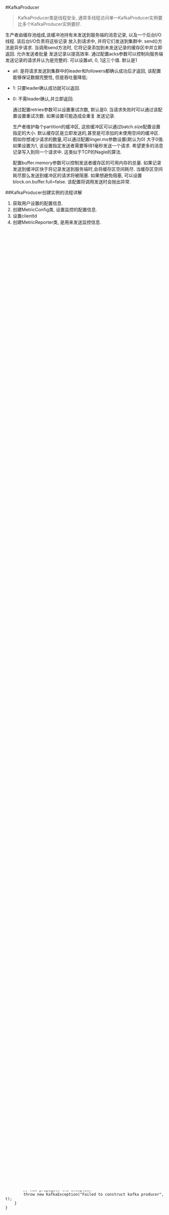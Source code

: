 #KafkaProducer
> KafkaProducer类是线程安全, 通常多线程访问单一KafkaProducer实例要比多个KafkaProducer实例要好.

生产者由缓存池组成,该缓冲池持有未发送到服务端的消息记录, 以及一个后台I/O线程. 该后台I/O负责将这些记录
放入到请求中, 并将它们发送到集群中.
    send()方法是异步请求. 当调用send方法时, 它将记录添加到未发送记录的缓存区中并立即返回. 允许发送者批量
发送记录以提高效率.
    通过配置acks参数可以控制向服务端发送记录的请求并认为是完整的. 可以设置all, 0, 1这三个值. 默认是1

* all: 是将请求发送到集群中的leader和followers都确认成功后才返回, 该配置能够保证数据完整性, 但是吞吐量降低; 
* 1: 只要leader确认成功就可以返回.
* 0: 不需leader确认,并立即返回.

    通过配置retries参数可以设置重试次数, 默认是0. 当请求失败时可以通过该配置设置重试次数. 如果设置可能造成会重复
发送记录.

    生产者维护每个partition的缓冲区, 这些缓冲区可以通过batch.size配置设置指定的大小.
    默认缓存区是立即发送的,甚至是可添加的未使用空间的缓冲区. 假如你想减少请求的数量,可以通过配置linger.ms参数设置(默认为0)
大于0值. 如果设置为1, 该设置指定发送者需要等待1毫秒发送一个请求. 希望更多的消息记录写入到同一个请求中. 这类似于TCP的Nagle的算法.

    配置buffer.memory参数可以控制发送者缓存区的可用内存的总量. 如果记录发送到缓冲区快于将记录发送到服务端时,会将缓存区空间耗尽.
当缓存区空间耗尽那么发送到缓冲区的请求将被阻塞. 如果想避免阻塞, 可以设置block.on.buffer.full=false. 该配置将调用发送时会抛出异常.

##KafkaProducer创建实例的流程详解

1. 获取用户设置的配置信息.
2. 创建MetricConfig类, 设置监控的配置信息.
3. 设置clientId
4. 创建MetricReporter类, 是用来发送监控信息.
5. 创建Metrics类, 监控各项数据.
6. 创建Partitioner类, 默认是DefaultPartitioner实现类. 功能是将记录分配到各partition中.
7. 创建Metadata类, 获取一些元数据信息, 比如topics, 每个topic下的partitions以及nodes等等.
8. 创建RecordAccumulator类, 功能是将每条记录发送到缓冲区中.
9. 创建NetworkClient类, 主要是建立socket连接,发送等操作. 采用nio
10. 创建Sender类, 该类负责发送数据到服务端.
11. 创建KafkaThread类, 该类是一个后台I/O线程, 主要是用发送记录到服务端.
12. 注册MBean


   private KafkaProducer(ProducerConfig config, Serializer<K> keySerializer, Serializer<V> valueSerializer) {
        try {
            log.trace("Starting the Kafka producer");
            //获取用户设置的配置信息.
            Map<String, Object> userProvidedConfigs = config.originals();
            this.producerConfig = config;
            //创建系统当前时间,时间戳
            this.time = new SystemTime();
            //创建Metric配置,包括时间窗口, 事件窗口, Quota(指标), samples.  默认(timeWindowMs = 30000, samples = 2) 
            MetricConfig metricConfig = new MetricConfig().samples(config.getInt(ProducerConfig.METRICS_NUM_SAMPLES_CONFIG))
                    .timeWindow(config.getLong(ProducerConfig.METRICS_SAMPLE_WINDOW_MS_CONFIG),
                            TimeUnit.MILLISECONDS);
            //从config 获取clientId, 如果没有配置,则是 producer-1...                
            clientId = config.getString(ProducerConfig.CLIENT_ID_CONFIG);
            if (clientId.length() <= 0)
                clientId = "producer-" + PRODUCER_CLIENT_ID_SEQUENCE.getAndIncrement();
            //创建MetricsReporter list
            List<MetricsReporter> reporters = config.getConfiguredInstances(ProducerConfig.METRIC_REPORTER_CLASSES_CONFIG,
                    MetricsReporter.class);
            //创建JmxReporter,并放入list中
            reporters.add(new JmxReporter(JMX_PREFIX));
            //创建Metrics
            this.metrics = new Metrics(metricConfig, reporters, time);
            //创建Partioner实现类, 主要生成partiton的策略算法
            this.partitioner = config.getConfiguredInstance(ProducerConfig.PARTITIONER_CLASS_CONFIG, Partitioner.class);
            //获取topic的partition信息(也是获取metadata数据)的重试间隔时间
            long retryBackoffMs = config.getLong(ProducerConfig.RETRY_BACKOFF_MS_CONFIG);
            //创建Metadata 参数是 retryBackoffMs = 100ms, metadataExpireMs = 5min. 
            this.metadata = new Metadata(retryBackoffMs, config.getLong(ProducerConfig.METADATA_MAX_AGE_CONFIG));
            //设置每次请求的字节大小 默认是1m 1*1024*1024
            this.maxRequestSize = config.getInt(ProducerConfig.MAX_REQUEST_SIZE_CONFIG);
            // 设置内存缓冲字节大小 默认是 32m  32*1024*1024
            this.totalMemorySize = config.getLong(ProducerConfig.BUFFER_MEMORY_CONFIG);
            // 设置压缩类型
            this.compressionType = CompressionType.forName(config.getString(ProducerConfig.COMPRESSION_TYPE_CONFIG));
            /* check for user defined settings.
             * If the BLOCK_ON_BUFFER_FULL is set to true,we do not honor METADATA_FETCH_TIMEOUT_CONFIG.
             * This should be removed with release 0.9 when the deprecated configs are removed.
             */
             // 检查用户设置的配置, BLOCK_ON_BUFFER_FULL 點认为false , 0.9版本已删除.
            if (userProvidedConfigs.containsKey(ProducerConfig.BLOCK_ON_BUFFER_FULL_CONFIG)) {
                log.warn(ProducerConfig.BLOCK_ON_BUFFER_FULL_CONFIG + " config is deprecated and will be removed soon. " +
                        "Please use " + ProducerConfig.MAX_BLOCK_MS_CONFIG);
                boolean blockOnBufferFull = config.getBoolean(ProducerConfig.BLOCK_ON_BUFFER_FULL_CONFIG);
                if (blockOnBufferFull) {
                    this.maxBlockTimeMs = Long.MAX_VALUE;
                } else if (userProvidedConfigs.containsKey(ProducerConfig.METADATA_FETCH_TIMEOUT_CONFIG)) {
                    log.warn(ProducerConfig.METADATA_FETCH_TIMEOUT_CONFIG + " config is deprecated and will be removed soon. " +
                            "Please use " + ProducerConfig.MAX_BLOCK_MS_CONFIG);
                    this.maxBlockTimeMs = config.getLong(ProducerConfig.METADATA_FETCH_TIMEOUT_CONFIG);
                } else {
                    this.maxBlockTimeMs = config.getLong(ProducerConfig.MAX_BLOCK_MS_CONFIG);
                }
                // 用户是否设置METADATA_FETCH_TIMEOUT_CONFIG , 0.9已删除
            } else if (userProvidedConfigs.containsKey(ProducerConfig.METADATA_FETCH_TIMEOUT_CONFIG)) {
                log.warn(ProducerConfig.METADATA_FETCH_TIMEOUT_CONFIG + " config is deprecated and will be removed soon. " +
                        "Please use " + ProducerConfig.MAX_BLOCK_MS_CONFIG);
                this.maxBlockTimeMs = config.getLong(ProducerConfig.METADATA_FETCH_TIMEOUT_CONFIG);
            } else {
                //配置 当send(), partitionFor()方法或者获取metadata数据的超时时间
                this.maxBlockTimeMs = config.getLong(ProducerConfig.MAX_BLOCK_MS_CONFIG);
            }

            /* check for user defined settings.
             * If the TIME_OUT config is set use that for request timeout.
             * This should be removed with release 0.9
             */
             // 用户是否配置TIMEOUT_CONFIG ,0.9已删除
            if (userProvidedConfigs.containsKey(ProducerConfig.TIMEOUT_CONFIG)) {
                log.warn(ProducerConfig.TIMEOUT_CONFIG + " config is deprecated and will be removed soon. Please use " +
                        ProducerConfig.REQUEST_TIMEOUT_MS_CONFIG);
                this.requestTimeoutMs = config.getInt(ProducerConfig.TIMEOUT_CONFIG);
            } else {
                //请求超时时间 默认30s
                this.requestTimeoutMs = config.getInt(ProducerConfig.REQUEST_TIMEOUT_MS_CONFIG);
            }
            //设置metric的tags列表
            Map<String, String> metricTags = new LinkedHashMap<String, String>();
            // 把client-id 写入到metric的tag里.
            metricTags.put("client-id", clientId);
            // 创建记录累加器, 做批量发送数据用. 通过BATCH_SIZE_CONFIG 设置字节大小. 默认是16384,也就是16kb. 
            // totalMemorySize 缓冲内存大小 default 32m; compressionType 压缩类型 default none;
            // LINGER_MS_CONFIG default 0
            // retryBackoffMs 重试时间; metrics; time; metricTags.
            this.accumulator = new RecordAccumulator(config.getInt(ProducerConfig.BATCH_SIZE_CONFIG),
                    this.totalMemorySize,
                    this.compressionType,
                    config.getLong(ProducerConfig.LINGER_MS_CONFIG),
                    retryBackoffMs,
                    metrics,
                    time,
                    metricTags);
            //创建 broker address list        
            List<InetSocketAddress> addresses = ClientUtils.parseAndValidateAddresses(config.getList(ProducerConfig.BOOTSTRAP_SERVERS_CONFIG));
            // 更新metadata并加载cluster的列表, 从broker中获取metadata信息
            this.metadata.update(Cluster.bootstrap(addresses), time.milliseconds());
            // 创建ChannelBuilder, 主要是ssl 相关的
            ChannelBuilder channelBuilder = ClientUtils.createChannelBuilder(config.values());
            // 创建network client 参数 reconnectBackoffMs default 50ms; socketSendBuffer default 128k; socketReceiveBuffer 32k; requestTimeoutMs default 30s;
            // maxInFlightRequestsPerConnection 5; 
            NetworkClient client = new NetworkClient(
                    new Selector(config.getLong(ProducerConfig.CONNECTIONS_MAX_IDLE_MS_CONFIG), this.metrics, time, "producer", metricTags, channelBuilder),
                    this.metadata,
                    clientId,
                    config.getInt(ProducerConfig.MAX_IN_FLIGHT_REQUESTS_PER_CONNECTION),
                    config.getLong(ProducerConfig.RECONNECT_BACKOFF_MS_CONFIG),
                    config.getInt(ProducerConfig.SEND_BUFFER_CONFIG),
                    config.getInt(ProducerConfig.RECEIVE_BUFFER_CONFIG),
                    this.requestTimeoutMs, time);
            // 创建Sender implements Runnable 负责发送数据 
            //参数 maxRequestSize default 1m; acks default 1; retries default 0; requestTimeout default 30s;
            this.sender = new Sender(client,
                    this.metadata,
                    this.accumulator,
                    config.getInt(ProducerConfig.MAX_REQUEST_SIZE_CONFIG),
                    (short) parseAcks(config.getString(ProducerConfig.ACKS_CONFIG)),
                    config.getInt(ProducerConfig.RETRIES_CONFIG),
                    this.metrics,
                    new SystemTime(),
                    clientId,
                    this.requestTimeoutMs);
            String ioThreadName = "kafka-producer-network-thread" + (clientId.length() > 0 ? " | " + clientId : "");
            //创建IO Thread 后台线程 
            this.ioThread = new KafkaThread(ioThreadName, this.sender, true);
            this.ioThread.start();
            //统计错误
            this.errors = this.metrics.sensor("errors");
            
            if (keySerializer == null) {
                this.keySerializer = config.getConfiguredInstance(ProducerConfig.KEY_SERIALIZER_CLASS_CONFIG,
                        Serializer.class);
                this.keySerializer.configure(config.originals(), true);
            } else {
                config.ignore(ProducerConfig.KEY_SERIALIZER_CLASS_CONFIG);
                this.keySerializer = keySerializer;
            }
            if (valueSerializer == null) {
                this.valueSerializer = config.getConfiguredInstance(ProducerConfig.VALUE_SERIALIZER_CLASS_CONFIG,
                        Serializer.class);
                this.valueSerializer.configure(config.originals(), false);
            } else {
                config.ignore(ProducerConfig.VALUE_SERIALIZER_CLASS_CONFIG);
                this.valueSerializer = valueSerializer;
            }
            config.logUnused();
            //MBean
            AppInfoParser.registerAppInfo(JMX_PREFIX, clientId);
            log.debug("Kafka producer started");
        } catch (Throwable t) {
            // call close methods if internal objects are already constructed
            // this is to prevent resource leak. see KAFKA-2121
            close(0, TimeUnit.MILLISECONDS, true);
            // now propagate the exception
            throw new KafkaException("Failed to construct kafka producer", t);
        }
    }
